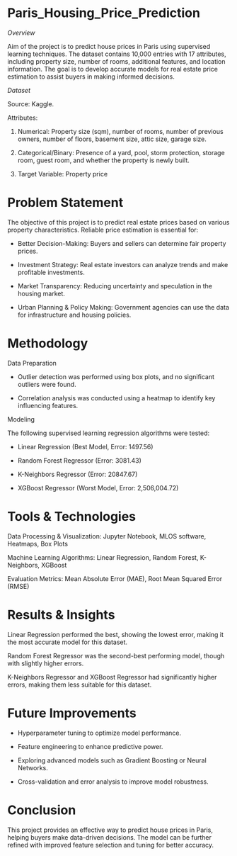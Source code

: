 # Paris_Housing_Price_Prediction

*Overview*

Aim of the project is to predict house prices in Paris using supervised learning techniques. The dataset contains 10,000 entries with 17 attributes, including property size, number of rooms, additional features, and location information. The goal is to develop accurate models for real estate price estimation to assist buyers in making informed decisions.

*Dataset*

Source: Kaggle.

Attributes:

1. Numerical: Property size (sqm), number of rooms, number of previous owners, number of floors, basement size, attic size, garage size.

2. Categorical/Binary: Presence of a yard, pool, storm protection, storage room, guest room, and whether the property is newly built.

3. Target Variable: Property price

# Problem Statement

The objective of this project is to predict real estate prices based on various property characteristics. Reliable price estimation is essential for:

- Better Decision-Making: Buyers and sellers can determine fair property prices.

- Investment Strategy: Real estate investors can analyze trends and make profitable investments.

- Market Transparency: Reducing uncertainty and speculation in the housing market.

- Urban Planning & Policy Making: Government agencies can use the data for infrastructure and housing policies.

# Methodology

Data Preparation

- Outlier detection was performed using box plots, and no significant outliers were found.

- Correlation analysis was conducted using a heatmap to identify key influencing features.

Modeling

The following supervised learning regression algorithms were tested:

- Linear Regression (Best Model, Error: 1497.56)

- Random Forest Regressor (Error: 3081.43)

- K-Neighbors Regressor (Error: 20847.67)

- XGBoost Regressor (Worst Model, Error: 2,506,004.72)

# Tools & Technologies

Data Processing & Visualization: Jupyter Notebook, MLOS software, Heatmaps, Box Plots

Machine Learning Algorithms: Linear Regression, Random Forest, K-Neighbors, XGBoost

Evaluation Metrics: Mean Absolute Error (MAE), Root Mean Squared Error (RMSE)

# Results & Insights

Linear Regression performed the best, showing the lowest error, making it the most accurate model for this dataset.

Random Forest Regressor was the second-best performing model, though with slightly higher errors.

K-Neighbors Regressor and XGBoost Regressor had significantly higher errors, making them less suitable for this dataset.

# Future Improvements

- Hyperparameter tuning to optimize model performance.

- Feature engineering to enhance predictive power.

- Exploring advanced models such as Gradient Boosting or Neural Networks.

- Cross-validation and error analysis to improve model robustness.

# Conclusion

This project provides an effective way to predict house prices in Paris, helping buyers make data-driven decisions. The model can be further refined with improved feature selection and tuning for better accuracy.
